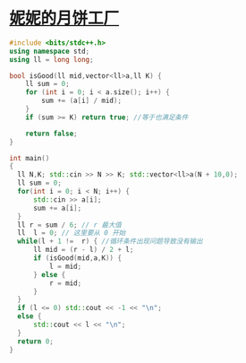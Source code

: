 
# [妮妮的月饼工厂](https://www.lanqiao.cn/problems/3990/learning/?page=1&first_category_id=1&name=%E5%A6%AE%E5%A6%AE%E7%9A%84%E6%9C%88%E9%A5%BC)



```cpp
#include <bits/stdc++.h>
using namespace std;
using ll = long long;

bool isGood(ll mid,vector<ll>a,ll K) {
    ll sum = 0;
    for (int i = 0; i < a.size(); i++) {
        sum += (a[i] / mid);
    }
    if (sum >= K) return true; //等于也满足条件

    return false;
}

int main()
{
  ll N,K; std::cin >> N >> K; std::vector<ll>a(N + 10,0);
  ll sum = 0;
  for(int i = 0; i < N; i++) {
      std::cin >> a[i];
      sum += a[i];
  }
  ll r = sum / 6; // r 最大值
  ll  l = 0; // 这里要从 0 开始
  while(l + 1 !=  r) { //循环条件出现问题导致没有输出
      ll mid = (r - l) / 2 + l;
      if (isGood(mid,a,K)) {
          l = mid;
      } else {
          r = mid;
      }
  }
  if (l <= 0) std::cout << -1 << "\n";
  else {
      std::cout << l << "\n";
  }
  return 0;
}
```

